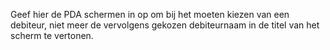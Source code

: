 Geef hier de PDA schermen in op om bij het moeten kiezen van een debiteur, niet meer de vervolgens gekozen debiteurnaam in de titel van het scherm te vertonen.
